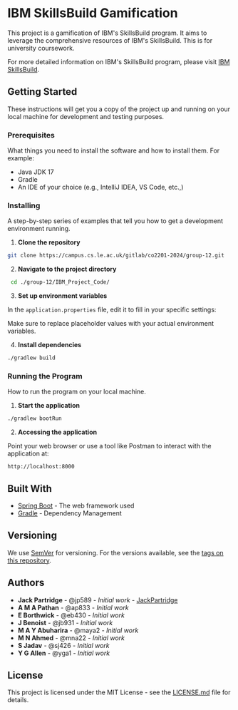 # IBM SkillsBuild Gamification

This project is a gamification of IBM's SkillsBuild program. It aims to leverage the comprehensive resources of IBM's SkillsBuild. This is for university coursework.

For more detailed information on IBM's SkillsBuild program, please visit [IBM SkillsBuild](https://skillsbuild.org/).

## Getting Started

These instructions will get you a copy of the project up and running on your local machine for development and testing purposes.

### Prerequisites

What things you need to install the software and how to install them. For example:

- Java JDK 17
- Gradle
- An IDE of your choice (e.g., IntelliJ IDEA, VS Code, etc.,)

### Installing

A step-by-step series of examples that tell you how to get a development environment running.

1. **Clone the repository**

```bash
git clone https://campus.cs.le.ac.uk/gitlab/co2201-2024/group-12.git
```

2. **Navigate to the project directory**

```bash
 cd ./group-12/IBM_Project_Code/
```

3. **Set up environment variables**

In the `application.properties` file, edit it to fill in your specific settings:

Make sure to replace placeholder values with your actual environment variables.

4. **Install dependencies**

```bash
./gradlew build
```

### Running the Program

How to run the program on your local machine.

1. **Start the application**

```bash
./gradlew bootRun
```

2. **Accessing the application**

Point your web browser or use a tool like Postman to interact with the application at:

```
http://localhost:8000
```

## Built With

- [Spring Boot](https://spring.io/projects/spring-boot) - The web framework used
- [Gradle](https://gradle.org/) - Dependency Management

## Versioning

We use [SemVer](http://semver.org/) for versioning.  For the versions available, see the [tags on this repository](https://campus.cs.le.ac.uk/gitlab/co2201-2024/group-12/-/tags).

## Authors

- **Jack Partridge** - @jp589 - *Initial work* - [JackPartridge](https://github.com/JackPartridge)
- **A M A Pathan** - @ap833 - *Initial work*
- **E Borthwick** - @eb430 - *Initial work*
- **J Benoist** - @jb931 - *Initial work*
- **M A Y Abuharira** - @maya2 - *Initial work*
- **M N Ahmed** - @mna22 - *Initial work*
- **S Jadav** - @sj426 - *Initial work*
- **Y G Allen** - @yga1 - *Initial work*

## License

This project is licensed under the MIT License - see the [LICENSE.md](LICENSE.md) file for details.
